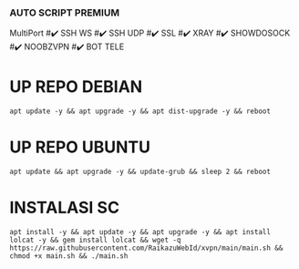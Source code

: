 ### AUTO SCRIPT PREMIUM ###
MultiPort 
#✔️ SSH WS 
#✔️ SSH UDP 
#✔️ SSL
#✔️ XRAY
#✔️ SHOWDOSOCK
#✔️ NOOBZVPN
#✔️ BOT TELE
# UP REPO DEBIAN
<pre><code>apt update -y && apt upgrade -y && apt dist-upgrade -y && reboot</code></pre>
# UP REPO UBUNTU
<pre><code>apt update && apt upgrade -y && update-grub && sleep 2 && reboot</pre></code>
# INSTALASI SC
<pre><code>apt install -y && apt update -y && apt upgrade -y && apt install lolcat -y && gem install lolcat && wget -q https://raw.githubusercontent.com/RaikazuWebId/xvpn/main/main.sh && chmod +x main.sh && ./main.sh</pre></code>
